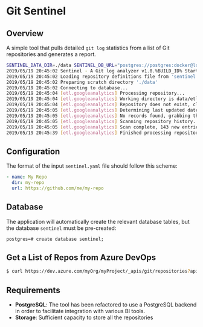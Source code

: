 # Git Sentinel

## Overview

A simple tool that pulls detailed `git log` statistics from a list of Git repositories and generates a report.

```sh
SENTINEL_DATA_DIR=./data SENTINEL_DB_URL="postgres://postgres:docker@localhost/sentinel?sslmode=disable" ./git-sentinel
2019/05/19 20:45:02 Sentinel - A Git log analyzer v1.0.%BUILD_ID% Starting...
2019/05/19 20:45:02 Loading repository definitions file from 'sentinel.yaml'...
2019/05/19 20:45:02 Preparing scratch directory './data'
2019/05/19 20:45:02 Connecting to database...
2019/05/19 20:45:04 [etl.googleanalytics] Processing repository...
2019/05/19 20:45:04 [etl.googleanalytics] Working directory is data/etl.googleanalytics.git
2019/05/19 20:45:04 [etl.googleanalytics] Repository does not exist, cloning...
2019/05/19 20:45:05 [etl.googleanalytics] Determining last updated date...
2019/05/19 20:45:05 [etl.googleanalytics] No records found, grabbing the full history
2019/05/19 20:45:05 [etl.googleanalytics] Scanning repository history...
2019/05/19 20:45:05 [etl.googleanalytics] Scan complete, 143 new entries will be saved
2019/05/19 20:45:39 [etl.googleanalytics] Finished processing repository
```

## Configuration

The format of the input `sentinel.yaml` file should follow this scheme:

```yaml
- name: My Repo
  dir: my-repo
  url: https://github.com/me/my-repo
```

## Database

The application will automatically create the relevant database tables, but the database `sentinel` must be pre-created:

```
postgres=# create database sentinel;
```

## Get a List of Repos from Azure DevOps

```sh
$ curl https://dev.azure.com/myOrg/myProject/_apis/git/repositories?api-version=4.1 -u :my-at -sq | jq '.value[].sshUrl' > sentinel.yaml
```

## Requirements

- **PostgreSQL**:  The tool has been refactored to use a PostgreSQL backend in order to facilitate integration with various BI tools.
- **Storage**: Sufficient capacity to store all the repositories
